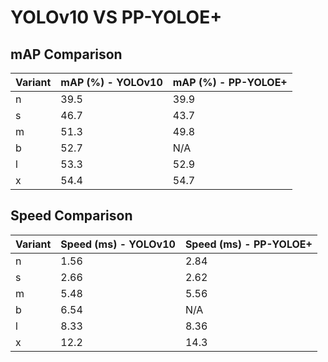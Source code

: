 ---
---
# YOLOv10 VS PP-YOLOE+

## mAP Comparison

| Variant | mAP (%) - YOLOv10 | mAP (%) - PP-YOLOE+ |
|---------|--------------------|--------------------|
| n | 39.5 | 39.9 |
| s | 46.7 | 43.7 |
| m | 51.3 | 49.8 |
| b | 52.7 | N/A |
| l | 53.3 | 52.9 |
| x | 54.4 | 54.7 |

## Speed Comparison

| Variant | Speed (ms) - YOLOv10 | Speed (ms) - PP-YOLOE+ |
|---------|-----------------------|-----------------------|
| n | 1.56 | 2.84 |
| s | 2.66 | 2.62 |
| m | 5.48 | 5.56 |
| b | 6.54 | N/A |
| l | 8.33 | 8.36 |
| x | 12.2 | 14.3 |
